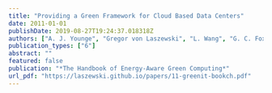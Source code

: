 ```yaml
---
title: "Providing a Green Framework for Cloud Based Data Centers"
date: 2011-01-01
publishDate: 2019-08-27T19:24:37.018318Z
authors: ["A. J. Younge", "Gregor von Laszewski", "L. Wang", "G. C. Fox"]
publication_types: ["6"]
abstract: ""
featured: false
publication: "*The Handbook of Energy-Aware Green Computing*"
url_pdf: "https://laszewski.github.io/papers/11-greenit-bookch.pdf"
---
```


